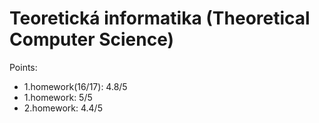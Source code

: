 # Teoretická informatika (Theoretical Computer Science)

Points:
 - 1.homework(16/17): 4.8/5
 - 1.homework: 5/5
 - 2.homework: 4.4/5

